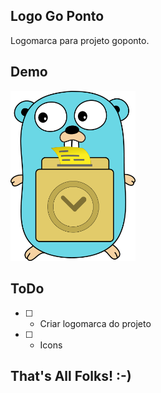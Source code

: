 ## Logo Go Ponto

Logomarca para projeto goponto.

## Demo

<img src="https://github.com/goponto/goponto-logo/raw/master/goponto-gopher.png" width="200px">

## ToDo

- [ ] - Criar logomarca do projeto
- [ ] - Icons


## That's All Folks! :-)
